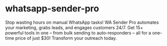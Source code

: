 # whatsapp-sender-pro
Stop wasting hours on manual WhatsApp tasks! WA Sender Pro automates your marketing, grabs leads, and engages customers 24/7. Get 15+ powerful tools in one – from bulk sending to auto-responders – all for a one-time price of just $30! Transform your outreach today.
